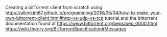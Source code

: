 Creating a bitTorrent client from scratch using  
https://allenkim67.github.io/programming/2016/05/04/how-to-make-your-own-bittorrent-client.html#http-vs-udp-vs-tcp
tutorial,and the bittorrent documentation found at https://www.bittorrent.org/beps/bep_0000.html
https://wiki.theory.org/BitTorrentSpecification#Messages